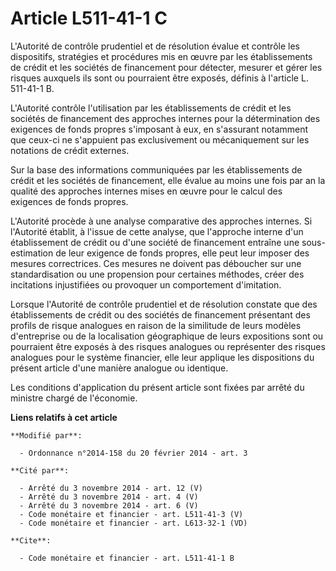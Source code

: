 # Article L511-41-1 C

L'Autorité de contrôle prudentiel et de résolution évalue et contrôle les dispositifs, stratégies et procédures mis en œuvre
par les établissements de crédit et les sociétés de financement pour détecter, mesurer et gérer les risques auxquels ils sont
ou pourraient être exposés, définis à l'article L. 511-41-1 B. 

L'Autorité contrôle l'utilisation par les établissements de crédit et les sociétés de financement des approches internes pour
la détermination des exigences de fonds propres s'imposant à eux, en s'assurant notamment que ceux-ci ne s'appuient pas
exclusivement ou mécaniquement sur les notations de crédit externes. 

Sur la base des informations communiquées par les établissements de crédit et les sociétés de financement, elle évalue au
moins une fois par an la qualité des approches internes mises en œuvre pour le calcul des exigences de fonds propres. 

L'Autorité procède à une analyse comparative des approches internes. Si l'Autorité établit, à l'issue de cette analyse, que
l'approche interne d'un établissement de crédit ou d'une société de financement entraîne une sous-estimation de leur exigence
de fonds propres, elle peut leur imposer des mesures correctrices. Ces mesures ne doivent pas déboucher sur une
standardisation ou une propension pour certaines méthodes, créer des incitations injustifiées ou provoquer un comportement
d'imitation. 

Lorsque l'Autorité de contrôle prudentiel et de résolution constate que des établissements de crédit ou des sociétés de
financement présentant des profils de risque analogues en raison de la similitude de leurs modèles d'entreprise ou de la
localisation géographique de leurs expositions sont ou pourraient être exposés à des risques analogues ou représenter des
risques analogues pour le système financier, elle leur applique les dispositions du présent article d'une manière analogue ou
identique. 

Les conditions d'application du présent article sont fixées par arrêté du ministre chargé de l'économie.

**Liens relatifs à cet article**

	**Modifié par**:

	  - Ordonnance n°2014-158 du 20 février 2014 - art. 3

	**Cité par**:

	  - Arrêté du 3 novembre 2014 - art. 12 (V)
	  - Arrêté du 3 novembre 2014 - art. 4 (V)
	  - Arrêté du 3 novembre 2014 - art. 6 (V)
	  - Code monétaire et financier - art. L511-41-3 (V)
	  - Code monétaire et financier - art. L613-32-1 (VD)

	**Cite**:

	  - Code monétaire et financier - art. L511-41-1 B
